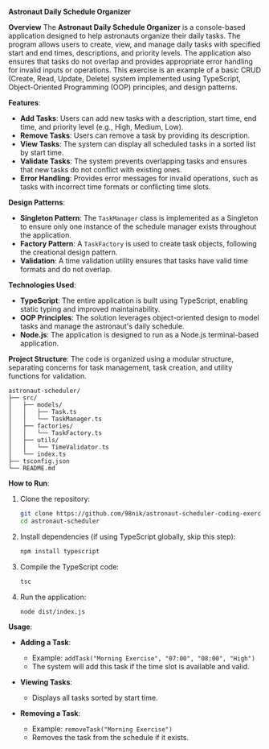**Astronaut Daily Schedule Organizer**

**Overview**
The **Astronaut Daily Schedule Organizer** is a console-based application designed to help astronauts organize their daily tasks. The program allows users to create, view, and manage daily tasks with specified start and end times, descriptions, and priority levels. The application also ensures that tasks do not overlap and provides appropriate error handling for invalid inputs or operations. This exercise is an example of a basic CRUD (Create, Read, Update, Delete) system implemented using TypeScript, Object-Oriented Programming (OOP) principles, and design patterns.

**Features**:
- **Add Tasks**: Users can add new tasks with a description, start time, end time, and priority level (e.g., High, Medium, Low).
- **Remove Tasks**: Users can remove a task by providing its description.
- **View Tasks**: The system can display all scheduled tasks in a sorted list by start time.
- **Validate Tasks**: The system prevents overlapping tasks and ensures that new tasks do not conflict with existing ones.
- **Error Handling**: Provides error messages for invalid operations, such as tasks with incorrect time formats or conflicting time slots.

**Design Patterns**:
- **Singleton Pattern**: The `TaskManager` class is implemented as a Singleton to ensure only one instance of the schedule manager exists throughout the application.
- **Factory Pattern**: A `TaskFactory` is used to create task objects, following the creational design pattern.
- **Validation**: A time validation utility ensures that tasks have valid time formats and do not overlap.

**Technologies Used**:
- **TypeScript**: The entire application is built using TypeScript, enabling static typing and improved maintainability.
- **OOP Principles**: The solution leverages object-oriented design to model tasks and manage the astronaut's daily schedule.
- **Node.js**: The application is designed to run as a Node.js terminal-based application.

**Project Structure**:
The code is organized using a modular structure, separating concerns for task management, task creation, and utility functions for validation.

```
astronaut-scheduler/
├── src/
│   ├── models/
│   │   ├── Task.ts
│   │   └── TaskManager.ts
│   ├── factories/
│   │   └── TaskFactory.ts
│   ├── utils/
│   │   └── TimeValidator.ts
│   └── index.ts
├── tsconfig.json
└── README.md
```

**How to Run**:
1. Clone the repository:
   ```bash
   git clone https://github.com/98nik/astronaut-scheduler-coding-exercise.git
   cd astronaut-scheduler
   ```

2. Install dependencies (if using TypeScript globally, skip this step):
   ```bash
   npm install typescript
   ```

3. Compile the TypeScript code:
   ```bash
   tsc
   ```

4. Run the application:
   ```bash
   node dist/index.js
   ```

**Usage**:
- **Adding a Task**: 
   - Example: `addTask("Morning Exercise", "07:00", "08:00", "High")`
   - The system will add this task if the time slot is available and valid.
  
- **Viewing Tasks**: 
   - Displays all tasks sorted by start time.
  
- **Removing a Task**: 
   - Example: `removeTask("Morning Exercise")`
   - Removes the task from the schedule if it exists.
